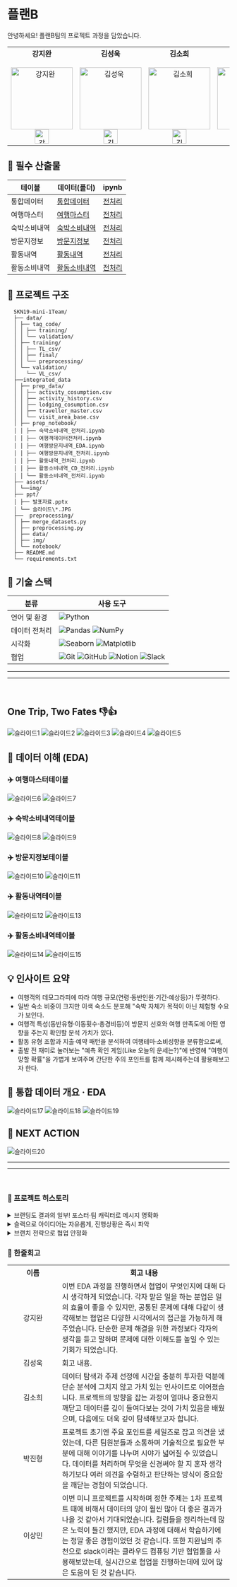 # 플랜B

안녕하세요! 플랜B팀의 프로젝트 과정을 담았습니다.

<table>
  <tr>
    <td align="center">
      <strong>강지완</strong><br><br>
      <img src="https://avatars.githubusercontent.com/Maroco0109" alt="강지완" width="140"><br>
      <a href="https://github.com/Maroco0109">
        <img src="https://github.githubassets.com/images/modules/logos_page/GitHub-Mark.png" alt="강지완 GitHub" width="32">
      </a>
    </td>
    <td align="center">
      <strong>김성욱</strong><br><br>
      <img src="https://avatars.githubusercontent.com/souluk319" alt="김성욱" width="140"><br>
      <a href="https://github.com/souluk319">
        <img src="https://github.githubassets.com/images/modules/logos_page/GitHub-Mark.png" alt="김성욱 GitHub" width="32">
      </a>
    </td>
    <td align="center">
      <strong>김소희</strong><br><br>
      <img src="https://avatars.githubusercontent.com/sosodoit" alt="김소희" width="140"><br>
      <a href="https://github.com/sosodoit">
        <img src="https://github.githubassets.com/images/modules/logos_page/GitHub-Mark.png" alt="김소희 GitHub" width="32">
      </a>
    </td>
    <td align="center">
      <strong>박진형</strong><br><br>
      <img src="https://avatars.githubusercontent.com/vispi94" alt="박진형" width="140"><br>
      <a href="https://github.com/vispi94">
        <img src="https://github.githubassets.com/images/modules/logos_page/GitHub-Mark.png" alt="박진형 GitHub" width="32">
      </a>
    </td>
    <td align="center">
      <strong>이상민</strong><br><br>
      <img src="https://avatars.githubusercontent.com/ChocolateStrawberryYumYum" alt="이상민" width="140"><br>
      <a href="https://github.com/ChocolateStrawberryYumYum">
        <img src="https://github.githubassets.com/images/modules/logos_page/GitHub-Mark.png" alt="이상민 GitHub" width="32">
      </a>
    </td>
  </tr>
</table>

## 📂 필수 산출물

| 테이블 | 데이터(폴더) | ipynb |
| ----- | ----- | ----- |
| 통합데이터 | [통합데이터](https://github.com/SKNetworks-AI19-250818/SKN19-mini-1Team/tree/develop/integrated_data/prep_data) | [전처리](https://github.com/SKNetworks-AI19-250818/SKN19-mini-1Team/tree/develop/integrated_data/prep_notebook) |
| 여행마스터 | [여행마스터](https://github.com/SKNetworks-AI19-250818/SKN19-mini-1Team/blob/develop/integrated_data/prep_data/traveller_master.csv) | [전처리](https://github.com/SKNetworks-AI19-250818/SKN19-mini-1Team/blob/develop/integrated_data/prep_notebook/%EC%97%AC%ED%96%89%EA%B0%9D%EB%8D%B0%EC%9D%B4%ED%84%B0%EC%A0%84%EC%B2%98%EB%A6%AC.ipynb) |
| 숙박소비내역 | [숙박소비내역](https://github.com/SKNetworks-AI19-250818/SKN19-mini-1Team/blob/develop/integrated_data/prep_data/lodging_consumption.csv) | [전처리](https://github.com/SKNetworks-AI19-250818/SKN19-mini-1Team/blob/develop/integrated_data/prep_notebook/%EC%88%99%EB%B0%95%EC%86%8C%EB%B9%84%EB%82%B4%EC%97%AD_%EC%A0%84%EC%B2%98%EB%A6%AC.ipynb) |
| 방문지정보 | [방문지정보](https://github.com/SKNetworks-AI19-250818/SKN19-mini-1Team/blob/develop/integrated_data/prep_data/visit_area_base.csv) | [전처리](https://github.com/SKNetworks-AI19-250818/SKN19-mini-1Team/blob/develop/integrated_data/prep_notebook/%EC%97%AC%ED%96%89%EB%B0%A9%EB%AC%B8%EC%A7%80%EB%82%B4%EC%97%AD_%EC%A0%84%EC%B2%98%EB%A6%AC.ipynb) |
| 활동내역 | [활동내역](https://github.com/SKNetworks-AI19-250818/SKN19-mini-1Team/blob/develop/integrated_data/prep_data/activity_history.csv) | [전처리](https://github.com/SKNetworks-AI19-250818/SKN19-mini-1Team/blob/develop/integrated_data/prep_notebook/%ED%99%9C%EB%8F%99%EB%82%B4%EC%97%AD_%EC%A0%84%EC%B2%98%EB%A6%AC.ipynb) |
| 활동소비내역 | [활동소비내역](https://github.com/SKNetworks-AI19-250818/SKN19-mini-1Team/blob/develop/integrated_data/prep_data/activity_consumption.csv) | [전처리](https://github.com/SKNetworks-AI19-250818/SKN19-mini-1Team/blob/develop/integrated_data/prep_notebook/%ED%99%9C%EB%8F%99%EC%86%8C%EB%B9%84%EB%82%B4%EC%97%AD_%EC%A0%84%EC%B2%98%EB%A6%AC.ipynb) |

## 📂 프로젝트 구조

```
  SKN19-mini-1Team/
  ├── data/
  │ ├── tag_code/
  │ │ ├── training/
  │ │ └── validation/
  │ ├── training/
  │ │ ├── TL_csv/
  │ │ ├── final/
  │ │ └── preprocessing/
  │ └── validation/
  │   └── VL_csv/
  ├──integrated_data
  │ ├── prep_data/
  │ │ ├── activity_cosumption.csv
  │ │ ├── activity_history.csv
  │ │ ├── lodging_cosumption.csv
  │ │ ├── traveller_master.csv
  │ │ └── visit_area_base.csv
  │ ├── prep_notebook/
  │ │ ├── 숙박소비내역_전처리.ipynb
  │ │ ├── 여행객데이터전처리.ipynb
  │ │ ├── 여행방문지내역_EDA.ipynb
  │ │ ├── 여행방문지내역_전처리.ipynb
  │ │ ├── 활동내역_전처리.ipynb
  │ │ ├── 활동소비내역_CD_전처리.ipynb
  │ │ └── 활동소비내역_전처리.ipynb
  ├── assets/
  │ └──img/
  ├── ppt/
  │ ├── 발표자료.pptx
  │ └── 슬라이드\*.JPG
  ├──  preprocessing/
  │ ├── merge_datasets.py
  │ ├── preprocessing.py
  │ ├── data/
  │ ├── img/
  │ └── notebook/
  ├── README.md
  └── requirements.txt
```

## 🔧 기술 스택

| 분류 | 사용 도구 |
| ----- | ----- |
| 언어 및 환경 | ![Python](https://img.shields.io/badge/python-3670A0?style=for-the-badge&logo=python&logoColor=ffdd54) |
| 데이터 전처리 | ![Pandas](https://img.shields.io/badge/pandas-%23150458.svg?style=for-the-badge&logo=pandas&logoColor=white) ![NumPy](https://img.shields.io/badge/numpy-%23013243.svg?style=for-the-badge&logo=numpy&logoColor=white) |
| 시각화 | ![Seaborn](https://img.shields.io/badge/Seaborn-3776AB?style=for-the-badge&logo=seaborn&logoColor=white) ![Matplotlib](https://img.shields.io/badge/Matplotlib-%23ffffff.svg?style=for-the-badge&logo=Matplotlib&logoColor=black) |
| 협업 | ![Git](https://img.shields.io/badge/git-%23F05033.svg?style=for-the-badge&logo=git&logoColor=white) ![GitHub](https://img.shields.io/badge/github-%23121011.svg?style=for-the-badge&logo=github&logoColor=white) ![Notion](https://img.shields.io/badge/Notion-%23000000.svg?style=for-the-badge&logo=notion&logoColor=white) ![Slack](https://img.shields.io/badge/Slack-4A154B?style=for-the-badge&logo=slack&logoColor=white) |

---
---

<br/>

## One Trip, Two Fates 👎👍

![슬라이드1](ppt/슬라이드1.JPG)
![슬라이드2](ppt/슬라이드2.JPG)
![슬라이드3](ppt/슬라이드3.JPG)
![슬라이드4](ppt/슬라이드4.JPG)
![슬라이드5](ppt/슬라이드5.JPG)

## 🔎 데이터 이해 (EDA)

### ✈️ 여행마스터테이블

![슬라이드6](ppt/슬라이드6.JPG)
![슬라이드7](ppt/슬라이드7.JPG)

### ✈️ 숙박소비내역테이블

![슬라이드8](ppt/슬라이드8.JPG)
![슬라이드9](ppt/슬라이드9.JPG)

### ✈️ 방문지정보테이블

![슬라이드10](ppt/슬라이드10.JPG)
![슬라이드11](ppt/슬라이드11.JPG)

### ✈️ 활동내역테이블

![슬라이드12](ppt/슬라이드12.JPG)
![슬라이드13](ppt/슬라이드13.JPG)

### ✈️ 활동소비내역테이블

![슬라이드14](ppt/슬라이드14.JPG)
![슬라이드15](ppt/슬라이드15.JPG)

## 💡 인사이트 요약 
- 여행객의 데모그라피에 따라 여행 규모(연령·동반인원·기간·예상등)가 뚜렷하다.
- 일반 숙소 비중이 크지만 이색 숙소도 분포해 "숙박 자체가 목적이 아닌 체험형 수요가 보인다.
- 여행객 특성(동반유형·이동횟수·총경비등)이 방문지 선호와 여행 만족도에 어떤 영향을 주는지 확인할 분석 가치가 있다.
- 활동 유형 조합과 지출·예약 패턴을 분석하여 여행테마·소비성향을 분류함으로써, 
- 출발 전 재미로 눌러보는 
"예측 확인 게임(Like 오늘의 운세는?)"에 반영해 "여행이 망할 확률"을 가볍게 보여주며 간단한 주의 포인트를 함께 제시해주는데 활용해보고자 한다.

## 📖 통합 데이터 개요 · EDA 

![슬라이드17](ppt/슬라이드17.JPG)
![슬라이드18](ppt/슬라이드18.JPG)
![슬라이드19](ppt/슬라이드19.JPG)

## 💪 NEXT ACTION

![슬라이드20](ppt/슬라이드20.JPG)

---
---

<br/>

### 📑 프로젝트 히스토리

<details>
<summary>브랜딩도 결과의 일부! 포스터·팀 캐릭터로 메시지 명확화</summary>

- 만든이의 한마디 `by 김성욱`

---

- 포스터가 저희의 프로젝트 메세지의 전달력을 높이는 '키'가 되었다고 생각합니다. 덕분에 팀 정체성이 강화되었습니다. `by 플랜B`

</details>

<details>
<summary>슬랙으로 아이디어는 자유롭게, 진행상황은 즉시 파악</summary>

- 처음 사용해보는 프로그램임에도 모든 팀원들이 적극적으로 활용하여서 뿌듯했습니다. 단순히 git 알람이 온다는 기능만 보고 시작하였는데 프로젝트 개요, 추척기 등을 사용하여 프로젝트 진행 상황을 기록하고 시각화하기 매우 편리했습니다. `by 강지완`

---

- 깃 연동이 되어서 커밋/PR 활동이 자동 알림되어 실시간으로 업무와 그 흐름을 즉각적으로 파악 할 수 있었습니다. `by 플랜B`
</details>

<details>
<summary>브랜치 전략으로 협업 안정화</summary>

- features/작업명-이름 → develop → main
- 개인 브랜치에서 작업하고 통합은 develop에서 검증 후 main에 반영하는 체계로 운용했습니다. `by 플랜B`

</details>

### 💬 한줄회고

<table style="width:100%, table-layout: fixed;">
  <tr>
    <th style="min-width: 100px;">이름</th>
    <th>회고 내용</th>
  </tr>
  <tr>
    <td style="width: 10%" align="center">강지완</td>
    <td>이번 EDA 과정을 진행하면서 협업이 무엇인지에 대해 다시 생각하게 되었습니다. 각자 맡은 일을 하는 분업은 일의 효율이 좋을 수 있지만, 공통된 문제에 대해 다같이 생각해보는 협업은 다양한 시각에서의 접근을 가능하게 해주었습니다. 단순한 문제 해결을 위한 과정보다 각자의 생각을 듣고 말하며 문제에 대한 이해도를 높일 수 있는 기회가 되었습니다.</td>
  </tr>
  <tr>
    <td style="width: 10%" align="center">김성욱</td>
    <td>회고 내용.</td>
  </tr>
  <tr>
    <td style="width: 10%" align="center">김소희</td>
    <td>데이터 탐색과 주제 선정에 시간을 충분히 투자한 덕분에 단순 분석에 그치지 않고 가치 있는 인사이트로 이어졌습니다. 프로젝트의 방향을 잡는 과정이 얼마나 중요한지 깨닫고 데이터를 깊이 들여다보는 것이 가치 있음을 배웠으며, 다음에도 더욱 깊이 탐색해보고자 합니다.</td>
  </tr>
  <tr>
    <td style="width: 10%" align="center">박진형</td>
    <td>프로젝트 초기엔 주요 포인트를 세일즈로 잡고 의견을 냈었는데, 다른 팀원분들과 소통하며 기술적으로 필요한 부분에 대해 이야기를 나누며 시야가 넓어질 수 있었습니다. 데이터를 처리하며 무엇을 신경써야 할 지 혼자 생각하기보다 여러 의견을 수렴하고 판단하는 방식이 중요함을 깨닫는 경험이 되었습니다.</td>
  </tr>
  <tr>
    <td style="width: 10%" align="center">이상민</td>
    <td>이번 미니 프로젝트를 시작하며 정한 주제는 1차 프로젝트 때에 비해서 데이터의 양이 훨씬 많아 더 좋은 결과가 나올 것 같아서 기대되었습니다. 컬럼들을 정리하는데 많은 노력이 들긴 했지만, EDA 과정에 대해서 학습하기에는 정말 좋은 경험이었던 것 같습니다. 또한 지완님의 추천으로 slack이라는 클라우드 컴퓨팅 기반 협업툴을 사용해보았는데, 실시간으로 협업을 진행하는데에 있어 많은 도움이 된 것 같습니다.</td>
  </tr>
</table>
